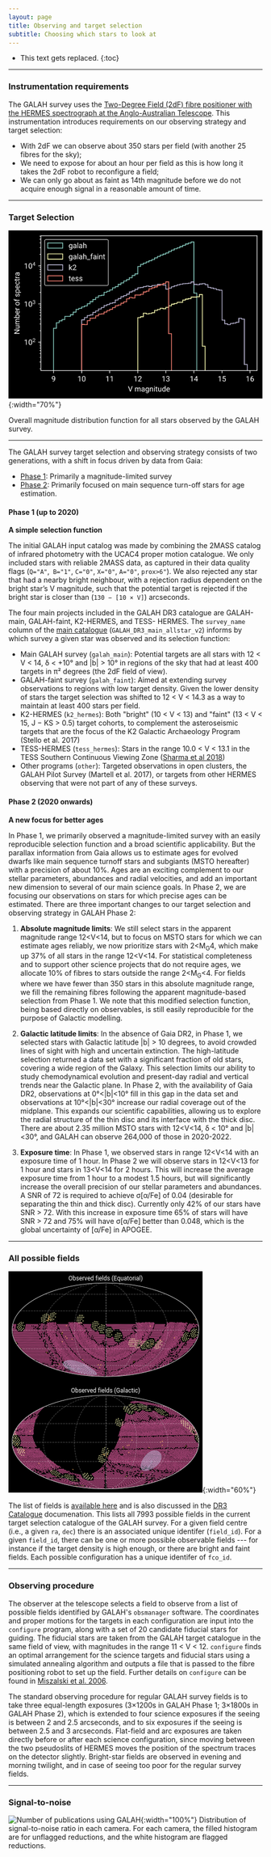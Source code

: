 ```yaml
---
layout: page
title: Observing and target selection
subtitle: Choosing which stars to look at
---
```


* This text gets replaced.
{:toc}

---

### Instrumentation requirements

The GALAH survey uses the [Two-Degree Field (2dF) fibre positioner with the HERMES spectrograph at the Anglo-Australian Telescope](/details/facilities). This instrumentation introduces requirements on our observing strategy and target selection:
* With 2dF we can observe about 350 stars per field (with another 25 fibres for the sky);
* We need to expose for about an hour per field as this is how long it takes the 2dF robot to reconfigure a field;
* We can only go about as faint as 14th magnitude before we do not acquire enough signal in a reasonable amount of time.



---

### Target Selection

![Number of publications using GALAH](/survey/img/mag_dist_function.svg){:width="70%"}

Overall magnitude distribution function for all stars observed by the GALAH survey.

---

The GALAH survey target selection and observing strategy consists of two generations, with a shift in focus driven by data from Gaia:
* [Phase 1](#phase-1-up-to-2020): Primarily a magnitude-limited survey
* [Phase 2](#phase-2-2020-onwards): Primarily focused on main sequence turn-off stars for age estimation.

#### Phase 1 (up to 2020)

**A simple selection function**

The initial GALAH input catalog was made by combining the 2MASS catalog of infrared photometry with the UCAC4 proper motion catalogue. We only included stars with reliable 2MASS data, as captured in their data quality flags (`Q="A"`,` B="1"`, `C="0"`, `X="0"`, `A="0"`, `prox>6"`). We also rejected any star that had a nearby bright neighbour, with a rejection radius dependent on the bright star’s V magnitude, such that the potential target is rejected if the bright star is closer than (`130 − [10 × V]`) arcseconds.

The four main projects included in the GALAH DR3 catalogue are GALAH-main, GALAH-faint, K2-HERMES, and TESS- HERMES. The `survey_name` column of the [main catalogue](/dr3/the_catalogues) (`GALAH_DR3_main_allstar_v2`) informs by which survey a given star was observed and its selection function:

* Main GALAH survey (`galah_main`): Potential targets are all stars with 12 < V < 14, δ < +10° and \|b\| > 10° in regions of the sky that had at least 400 targets in π² degrees (the 2dF field of view).
* GALAH-faint survey (`galah_faint`): Aimed at extending survey observations to regions with low target density. Given the lower density of stars the target selection was shifted to 12 < V < 14.3 as a way to maintain at least 400 stars per field.
* K2-HERMES (`k2_hermes`): Both "bright" (10 < V < 13) and "faint" (13 < V < 15, J − KS > 0.5) target cohorts, to complement the asteroseismic targets that are the focus of the K2 Galactic Archaeology Program (Stello et al. 2017)
* TESS-HERMES (`tess_hermes`): Stars in the range 10.0 < V < 13.1 in the TESS Southern Continuous Viewing Zone ([Sharma et al 2018](https://doi.org/10.1093/mnras/stx2582))
* Other programs (`other`): Targeted observations in open clusters, the GALAH Pilot Survey (Martell et al. 2017), or targets from other HERMES observing that were not part of any of these surveys.

#### Phase 2 (2020 onwards)

**A new focus for better ages**

In Phase 1, we primarily observed a magnitude-limited survey with an easily reproducible selection function and a broad scientific applicability. But the parallax information from Gaia allows us to estimate ages for evolved dwarfs like main sequence turnoff stars and subgiants (MSTO hereafter) with a precision of about 10%. Ages are an exciting complement to our stellar parameters, abundances and radial velocities, and add an important new dimension to several of our main science goals. In Phase 2, we are focusing our observations on stars for which precise ages can be estimated. There are three important changes to our target selection and observing strategy in GALAH Phase 2:

1. **Absolute magnitude limits**: We still select stars in the apparent magnitude range 12<V<14, but to focus on MSTO stars for which we can estimate ages reliably, we now prioritize stars with 2<M<sub>G</sub>4, which make up 37% of all stars in the range 12<V<14. For statistical completeness and to support other science projects that do not require ages, we allocate 10% of fibres to stars outside the range 2<M<sub>G</sub><4. For fields where we have fewer than 350 stars in this absolute magnitude range, we fill the remaining fibres following the apparent magnitude-based selection from Phase 1. We note that this modified selection function, being based directly on observables, is still easily reproducible for the purpose of Galactic modelling.

2. **Galactic latitude limits**: In the absence of Gaia DR2, in Phase 1, we selected stars with Galactic latitude \|b\| > 10 degrees, to avoid crowded lines of sight with high and uncertain extinction. The high-latitude selection returned a data set with a significant fraction of old stars, covering a wide region of the Galaxy. This selection limits our ability to study chemodynamical evolution and present-day radial and vertical trends near the Galactic plane. In Phase 2, with the availability of Gaia DR2, observations at 0°<\|b\|<10° fill in this gap in the data set and observations at 10°<\|b\|<30° increase our radial coverage out of the midplane. This expands our scientific capabilities, allowing us to explore the radial structure of the thin disc and its interface with the thick disc. There are about 2.35 million MSTO stars with 12<V<14, δ < 10° and \|b\|<30°, and GALAH can observe 264,000 of those in 2020-2022.

3. **Exposure time**: In Phase 1, we observed stars in range 12<V<14 with an exposure time of 1 hour. In Phase 2 we will observe stars in 12<V<13 for 1 hour and stars in 13<V<14 for 2 hours. This will increase the average exposure time from 1 hour to a modest 1.5 hours, but will significantly increase the overall precision of our stellar parameters and abundances. A SNR of 72 is required to achieve σ[α/Fe] of 0.04 (desirable for separating the thin and thick disc). Currently only 42% of our stars have SNR > 72. With this increase in exposure time 65% of stars will have SNR > 72 and 75% will have σ[α/Fe] better than 0.048, which is the global uncertainty of [α/Fe] in APOGEE.

---

### All possible fields

![Number of publications using GALAH](/survey/img/all_fields_on_sky.png){:width="60%"}

The list of fields is [available here](https://cloud.datacentral.org.au/teamdata/GALAH/public/GALAH_DR3/target/galahfco_3_public.txt) and is also discussed in the [DR3 Catalogue](/dr3/the_catalogues) documenation. This lists all 7993 possible fields in the current target selection catalogue of the GALAH survey. For a given field centre (i.e., a given `ra`, `dec`) there is an associated unique identifer (`field_id`). For a given `field_id`, there can be one or more possible observable fields --- for instance if the target density is high enough, or there are bright and faint fields. Each possible configuration has a unique identifer of `fco_id`.

---

### Observing procedure

The observer at the telescope selects a field to observe from a list of possible fields identified by GALAH's `obsmanager` software. The coordinates and proper motions for the targets in each configuration are input into the `configure` program, along with a set of 20 candidate fiducial stars for guiding. The fiducial stars are taken from the GALAH target catalogue in the same field of view, with magnitudes in the range 11 < V < 12. `configure` finds an optimal arrangement for the science targets and fiducial stars using a simulated annealing algorithm and outputs a file that is passed to the fibre positioning robot to set up the field. Further details on `configure` can be found in [Miszalski et al. 2006](https://doi.org/10.1111/j.1365-2966.2006.10777.x).

The standard observing procedure for regular GALAH survey fields is to take three equal-length exposures (3×1200s in GALAH Phase 1; 3×1800s in GALAH Phase 2), which is extended to four science exposures if the seeing is between 2 and 2.5 arcseconds, and to six exposures if the seeing is between 2.5 and 3 arcseconds. Flat-field and arc exposures are taken directly before or after each science configuration, since moving between the two pseudoslits of HERMES moves the position of the spectrum traces on the detector slightly. Bright-star fields are observed in evening and morning twilight, and in case of seeing too poor for the regular survey fields.

---

### Signal-to-noise

![Number of publications using GALAH](/survey/img/snr_per_camera.png){:width="100%"}
Distribution of signal-to-noise ratio in each camera. For each camera, the filled histogram are for unflagged reductions, and the white histogram are flagged reductions.
